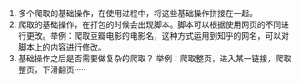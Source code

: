 1. 多个爬取的基础操作，在使用过程中，将这些基础操作拼接在一起。
2. 爬取的基础操作，在打包的时候会出现脚本。脚本可以根据使用网页的不同进行更改。举例：爬取豆瓣电影的电影名，这种方式运用到知乎的网名，可以对脚本上的内容进行修改。
3. 基础操作之后是否需要做复杂的爬取？ 举例：爬取整页，进入某一链接，爬取整页，下滑翻页·····
